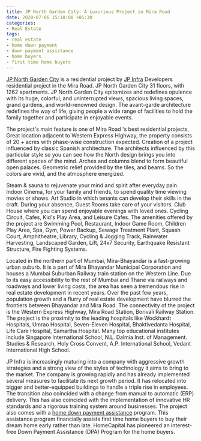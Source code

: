 ```yaml
---
title: JP North Garden City- A Luxurious Project in Mira Road
date: 2020-07-06 15:18:00 +05:30
categories:
- Real Estate
tags:
- real estate
- home down payment
- down payment assistance
- home buyers
- first time home buyers
---
```


[JP North Garden City](https://homecapital.in/project/217/jp-north-garden-city) is a residential project by [JP Infra](https://homecapital.in/offering/developer/jp-infra) Developers residential project in the Mira Road. JP North Garden City 31 floors, with 1262 apartments. JP North Garden City epitomizes and redefines opulence with its huge, colorful, and uninterrupted views, spacious living spaces, grand gardens, and world-renowned design. The avant-garde architecture redefines the way of life, giving people a wide range of facilities to hold the family together and participate in enjoyable events.

The project's main feature is one of Mira Road 's best residential projects, Great location adjacent to Western Express Highway, the property consists of 20 + acres with phase-wise construction expected. Creation of a project influenced by classic Spanish architecture. The architects influenced by this particular style so you can see how the North design brings you into different spaces of the mind. Arches and columns blend to form beautiful open palaces. Geometric relief provided by the tiles, and beams. So the colors are vivid, and the atmosphere energized.

Steam & sauna to rejuvenate your mind and spirit after everyday pain. Indoor Cinema, for your family and friends, to spend quality time viewing movies or shows. Art Studio in which tenants can develop their skills in the craft. During your absence, Guest Rooms take care of your visitors. Club House where you can spend enjoyable evenings with loved ones. Cycling Circuit, Cafes, Kid's Play Area, and Leisure Cafes. The amenities offered by the project are Swimming Pool, Restaurant, Indoor Game Room, Children Play Area, Spa, Gym, Power Backup, Sewage Treatment Plant, Squash Court, Amphitheatre, Library, Cycling & Jogging Track, Rainwater Harvesting, Landscaped Garden, Lift, 24x7 Security, Earthquake Resistant Structure, Fire Fighting Systems.

Located in the northern part of Mumbai, Mira-Bhayandar is a fast-growing urban suburb. It is a part of Mira Bhayandar Municipal Corporation and houses a Mumbai Suburban Railway train station on the Western Line. Due to its easy accessibility to the rest of Mumbai and Thane via railways and roadways and lower living costs, the area has seen a tremendous rise in real estate development in recent years. Over the past few years, population growth and a flurry of real estate development have blurred the frontiers between Bhayandar and Mira Road.  The connectivity of the project is the Western Express Highway, Mira Road Station, Borivali Railway Station. The project is the proximity to the leading hospitals like Wockhardt Hospitals, Umrao Hospital, Seven-Eleven Hospital, Bhaktivedanta Hospital, Life Care Hospital, Samartha Hospital. Many top educational institutes include Singapore International School, N.L. Dalmia Inst. of Management. Studies & Research, Holy Cross Convent, A.P. International School, Vedant International High School.

JP Infra is increasingly maturing into a company with aggressive growth strategies and a strong view of the styles of technology it aims to bring to the market.  The company is growing rapidly and has already implemented several measures to facilitate its next growth period. It has relocated into bigger and better-equipped buildings to handle a triple rise in employees. The transition also coincided with a change from manual to automatic (ERP) delivery. This has also coincided with the implementation of innovative HR standards and a rigorous training system around businesses.  The project also comes with a [home down payment assistance](https://homecapital.in/) program. This assistance program financially assists first time home buyers to buy their dream home early rather than late. HomeCapital has pioneered an interest-free Down Payment Assistance (DPA) Program for the home buyers.




